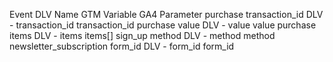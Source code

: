 Event	                  DLV Name	          GTM Variable	GA4 Parameter
purchase	              transaction_id	     DLV - transaction_id	transaction_id
purchase	              value	               DLV - value	value
purchase	              items	               DLV - items	items[]
sign_up	                method	             DLV - method	method
newsletter_subscription	form_id	              DLV - form_id	form_id

